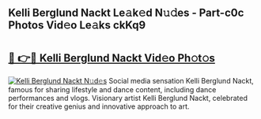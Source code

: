 ## Kelli Berglund Nackt Le𝚊k𝚎d N𝚞𝚍es - Part-c0c Photos Vid𝚎o Le𝚊ks ckKq9

# <h2><a href="http://fb78hlw.evod.top/?m=Kelli+Berglund+Nackt">🔗 👉🔴 Kelli Berglund Nackt Vid𝚎o Ph𝚘t𝚘s</a></h2>

[![Kelli Berglund Nackt N𝚞d𝚎s](https://i.imgur.com/8V9OHl7.gif)](http://fb78hlw.evod.top/?m=Kelli+Berglund+Nackt)
Social media sensation Kelli Berglund Nackt, famous for sharing lifestyle and dance content, including dance performances and vlogs. Visionary artist Kelli Berglund Nackt, celebrated for their creative genius and innovative approach to art. 
